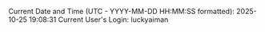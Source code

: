 Current Date and Time (UTC - YYYY-MM-DD HH:MM:SS formatted): 2025-10-25 19:08:31
Current User's Login: luckyaiman
